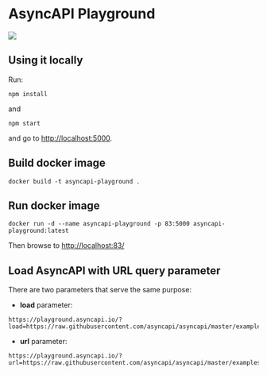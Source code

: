 # AsyncAPI Playground

![](screenshot.png)

## Using it locally

Run:

```
npm install
```

and

```
npm start
```

and go to [http://localhost:5000]().

## Build docker image

```
docker build -t asyncapi-playground .
```

## Run docker image

```
docker run -d --name asyncapi-playground -p 83:5000 asyncapi-playground:latest
```

Then browse to [http://localhost:83/]()

## Load AsyncAPI with URL query parameter

There are two parameters that serve the same purpose:

- **load** parameter:
```
https://playground.asyncapi.io/?load=https://raw.githubusercontent.com/asyncapi/asyncapi/master/examples/2.0.0/simple.yml
```

- **url** parameter:
```
https://playground.asyncapi.io/?url=https://raw.githubusercontent.com/asyncapi/asyncapi/master/examples/2.0.0/simple.yml
```
